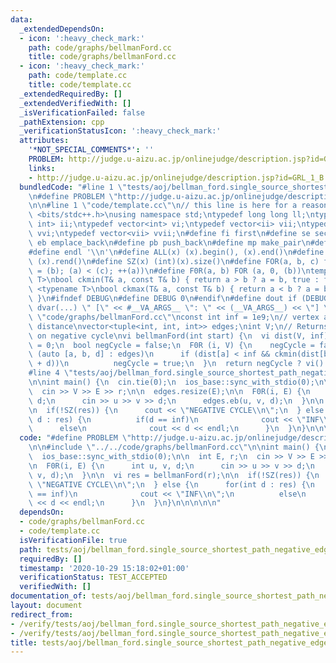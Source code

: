 ```yaml
---
data:
  _extendedDependsOn:
  - icon: ':heavy_check_mark:'
    path: code/graphs/bellmanFord.cc
    title: code/graphs/bellmanFord.cc
  - icon: ':heavy_check_mark:'
    path: code/template.cc
    title: code/template.cc
  _extendedRequiredBy: []
  _extendedVerifiedWith: []
  _isVerificationFailed: false
  _pathExtension: cpp
  _verificationStatusIcon: ':heavy_check_mark:'
  attributes:
    '*NOT_SPECIAL_COMMENTS*': ''
    PROBLEM: http://judge.u-aizu.ac.jp/onlinejudge/description.jsp?id=GRL_1_B
    links:
    - http://judge.u-aizu.ac.jp/onlinejudge/description.jsp?id=GRL_1_B
  bundledCode: "#line 1 \"tests/aoj/bellman_ford.single_source_shortest_path_negative_edges.test.cpp\"\
    \n#define PROBLEM \"http://judge.u-aizu.ac.jp/onlinejudge/description.jsp?id=GRL_1_B\"\
    \n\n#line 1 \"code/template.cc\"\n// this line is here for a reason\n#include\
    \ <bits/stdc++.h>\nusing namespace std;\ntypedef long long ll;\ntypedef pair<int,\
    \ int> ii;\ntypedef vector<int> vi;\ntypedef vector<ii> vii;\ntypedef vector<vi>\
    \ vvi;\ntypedef vector<vii> vvii;\n#define fi first\n#define se second\n#define\
    \ eb emplace_back\n#define pb push_back\n#define mp make_pair\n#define mt make_tuple\n\
    #define endl '\\n'\n#define ALL(x) (x).begin(), (x).end()\n#define RALL(x) (x).rbegin(),\
    \ (x).rend()\n#define SZ(x) (int)(x).size()\n#define FOR(a, b, c) for (auto a\
    \ = (b); (a) < (c); ++(a))\n#define F0R(a, b) FOR (a, 0, (b))\ntemplate <typename\
    \ T>\nbool ckmin(T& a, const T& b) { return a > b ? a = b, true : false; }\ntemplate\
    \ <typename T>\nbool ckmax(T& a, const T& b) { return a < b ? a = b, true : false;\
    \ }\n#ifndef DEBUG\n#define DEBUG 0\n#endif\n#define dout if (DEBUG) cerr\n#define\
    \ dvar(...) \" [\" << #__VA_ARGS__ \": \" << (__VA_ARGS__) << \"] \"\n#line 2\
    \ \"code/graphs/bellmanFord.cc\"\nconst int inf = 1e9;\n// vertex a, vertex b,\
    \ distance\nvector<tuple<int, int, int>> edges;\nint V;\n// Returns empty vector\
    \ on negative cycle\nvi bellmanFord(int start) {\n  vi dist(V, inf);\n  dist[start]\
    \ = 0;\n  bool negCycle = false;\n  F0R (i, V) {\n    negCycle = false;\n    for\
    \ (auto [a, b, d] : edges)\n      if (dist[a] < inf && ckmin(dist[b], dist[a]\
    \ + d))\n          negCycle = true;\n  }\n  return negCycle ? vi() : dist;\n}\n\
    #line 4 \"tests/aoj/bellman_ford.single_source_shortest_path_negative_edges.test.cpp\"\
    \n\nint main() {\n  cin.tie(0);\n  ios_base::sync_with_stdio(0);\n\n  int E, r;\n\
    \  cin >> V >> E >> r;\n\n  edges.resize(E);\n\n  F0R(i, E) {\n      int u, v,\
    \ d;\n      cin >> u >> v >> d;\n      edges.eb(u, v, d);\n  }\n\n  vi res = bellmanFord(r);\n\
    \n  if(!SZ(res)) {\n      cout << \"NEGATIVE CYCLE\\n\";\n  } else {\n      for(int\
    \ d : res) {\n          if(d == inf)\n              cout << \"INF\\n\";\n    \
    \      else\n              cout << d << endl;\n      }\n  }\n}\n\n\n\n\n"
  code: "#define PROBLEM \"http://judge.u-aizu.ac.jp/onlinejudge/description.jsp?id=GRL_1_B\"\
    \n\n#include \"../../code/graphs/bellmanFord.cc\"\n\nint main() {\n  cin.tie(0);\n\
    \  ios_base::sync_with_stdio(0);\n\n  int E, r;\n  cin >> V >> E >> r;\n\n  edges.resize(E);\n\
    \n  F0R(i, E) {\n      int u, v, d;\n      cin >> u >> v >> d;\n      edges.eb(u,\
    \ v, d);\n  }\n\n  vi res = bellmanFord(r);\n\n  if(!SZ(res)) {\n      cout <<\
    \ \"NEGATIVE CYCLE\\n\";\n  } else {\n      for(int d : res) {\n          if(d\
    \ == inf)\n              cout << \"INF\\n\";\n          else\n              cout\
    \ << d << endl;\n      }\n  }\n}\n\n\n\n\n"
  dependsOn:
  - code/graphs/bellmanFord.cc
  - code/template.cc
  isVerificationFile: true
  path: tests/aoj/bellman_ford.single_source_shortest_path_negative_edges.test.cpp
  requiredBy: []
  timestamp: '2020-10-29 15:18:02+01:00'
  verificationStatus: TEST_ACCEPTED
  verifiedWith: []
documentation_of: tests/aoj/bellman_ford.single_source_shortest_path_negative_edges.test.cpp
layout: document
redirect_from:
- /verify/tests/aoj/bellman_ford.single_source_shortest_path_negative_edges.test.cpp
- /verify/tests/aoj/bellman_ford.single_source_shortest_path_negative_edges.test.cpp.html
title: tests/aoj/bellman_ford.single_source_shortest_path_negative_edges.test.cpp
---
```


